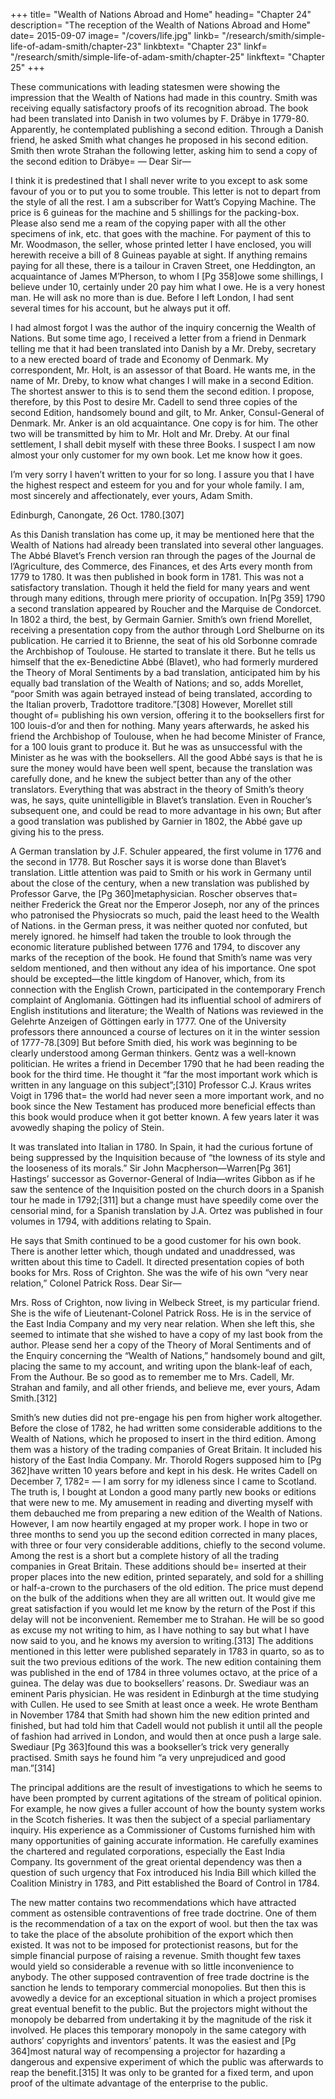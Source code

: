 

+++
title=  "Wealth of Nations Abroad and Home"
heading=  "Chapter 24"
description=  "The reception of the Wealth of Nations Abroad and Home"
date=  2015-09-07
image=  "/covers/life.jpg"
linkb=  "/research/smith/simple-life-of-adam-smith/chapter-23"
linkbtext=  "Chapter 23"
linkf=  "/research/smith/simple-life-of-adam-smith/chapter-25"
linkftext=  "Chapter 25"
+++

These communications with leading statesmen were showing the impression that the Wealth of Nations had made in this country.
Smith was receiving equally satisfactory proofs of its recognition abroad.
The book had been translated into Danish in two volumes by F. Dräbye in 1779-80.
Apparently, he contemplated publishing a second edition.
Through a Danish friend, he asked Smith what changes he proposed in his second edition.
Smith then wrote Strahan the following letter, asking him to send a copy of the second edition to Dräbye= —
Dear Sir—

I think it is predestined that I shall never write to you except to ask some favour of you or to put you to some trouble.
This letter is not to depart from the style of all the rest.
I am a subscriber for Watt’s Copying Machine.
The price is 6 guineas for the machine and 5 shillings for the packing-box.
Please also send me a ream of the copying paper with all the other specimens of ink, etc. that goes with the machine.
For payment of this to Mr. Woodmason, the seller, whose printed letter I have enclosed, you will herewith receive a bill of 8 Guineas payable at sight.
If anything remains paying for all these, there is a tailour in Craven Street, one Heddington, an acquaintance of James M’Pherson, to whom I [Pg 358]owe some shillings, I believe under 10, certainly under 20 pay him what I owe.
He is a very honest man.
He will ask no more than is due.
Before I left London, I had sent several times for his account, but he always put it off.
 

I had almost forgot I was the author of the inquiry concernig the Wealth of Nations.
But some time ago, I received a letter from a friend in Denmark telling me that it had been translated into Danish by a Mr. Dreby, secretary to a new erected board of trade and Economy of Denmark.
My correspondent, Mr. Holt, is an assessor of that Board.
He wants me, in the name of Mr. Dreby, to know what changes I will make in a second Edition.
The shortest answer to this is to send them the second edition.
I propose, therefore, by this Post to desire Mr. Cadell to send three copies of the second Edition, handsomely bound and gilt, to Mr. Anker, Consul-General of Denmark.
Mr. Anker is an old acquaintance.
One copy is for him.
The other two will be transmitted by him to Mr. Holt and Mr. Dreby.
At our final settlement, I shall debit myself with these three Books.
I suspect I am now almost your only customer for my own book.
Let me know how it goes.
 

I’m very sorry I haven’t written to your for so long.
I assure you that I have the highest respect and esteem for you and for your whole family.
I am, most sincerely and affectionately, ever yours,
Adam Smith.

Edinburgh, Canongate, 26 Oct. 1780.[307]

As this Danish translation has come up, it may be mentioned here that the Wealth of Nations had already been translated into several other languages.
The Abbé Blavet’s French version ran through the pages of the Journal de l’Agriculture, des Commerce, des Finances, et des Arts every month from 1779 to 1780.
It was then published in book form in 1781.
This was not a satisfactory translation.
Though it held the field for many years and went through many editions, through mere priority of occupation.
In[Pg 359] 1790 a second translation appeared by Roucher and the Marquise de Condorcet.
In 1802 a third, the best, by Germain Garnier.
Smith’s own friend Morellet, receiving a presentation copy from the author through Lord Shelburne on its publication.
He carried it to Brienne, the seat of his old Sorbonne comrade the Archbishop of Toulouse.
He started to translate it there.
But he tells us himself that the ex-Benedictine Abbé (Blavet), who had formerly murdered the Theory of Moral Sentiments by a bad translation, anticipated him by his equally bad translation of the Wealth of Nations; and so, adds Morellet,
“poor Smith was again betrayed instead of being translated, according to the Italian proverb, Tradottore traditore.”[308]
However, Morellet still thought of= 
publishing his own version,
offering it to the booksellers first for 100 louis-d’or and then for nothing.
Many years afterwards, he asked his friend the Archbishop of Toulouse, when he had become Minister of France, for a 100 louis grant to produce it.
But he was as unsuccessful with the Minister as he was with the booksellers.
All the good Abbé says is that he is sure the money would have been well spent, because the translation was carefully done, and he knew the subject better than any of the other translators.
Everything that was abstract in the theory of Smith’s theory was, he says, quite unintelligible in Blavet’s translation.
Even in Roucher’s subsequent one, and could be read to more advantage in his own;
But after a good translation was published by Garnier in 1802, the Abbé gave up giving his to the press.
 

A German translation by J.F. Schuler appeared, the first volume in 1776 and the second in 1778.
But Roscher says it is worse done than Blavet’s translation.
Little attention was paid to Smith or his work in Germany until about the close of the century, when a new translation was published by Professor Garve, the [Pg 360]metaphysician.
Roscher observes that= 
neither Frederick the Great nor the Emperor Joseph, nor any of the princes who patronised the Physiocrats so much, paid the least heed to the Wealth of Nations.
 in the German press, it was neither quoted nor confuted, but merely ignored.
he himself had taken the trouble to look through the economic literature published between 1776 and 1794, to discover any marks of the reception of the book.
He found that Smith’s name was very seldom mentioned, and then without any idea of his importance.
One spot should be excepted—the little kingdom of Hanover, which, from its connection with the English Crown, participated in the contemporary French complaint of Anglomania.
Göttingen had its influential school of admirers of English institutions and literature; the Wealth of Nations was reviewed in the Gelehrte Anzeigen of Göttingen early in 1777.
One of the University professors there announced a course of lectures on it in the winter session of 1777-78.[309]
But before Smith died, his work was beginning to be clearly understood among German thinkers.
Gentz was a well-known politician.
He writes a friend in December 1790 that he had been reading the book for the third time.
He thought it “far the most important work which is written in any language on this subject”;[310]
Professor C.J. Kraus writes Voigt in 1796 that= 
the world had never seen a more important work, and
no book since the New Testament has produced more beneficial effects than this book would produce when it got better known.
A few years later it was avowedly shaping the policy of Stein.
 

It was translated into Italian in 1780.
In Spain, it had the curious fortune of being suppressed by the Inquisition because of “the lowness of its style and the looseness of its morals.”
Sir John Macpherson—Warren[Pg 361] Hastings’ successor as Governor-General of India—writes Gibbon as if he saw the sentence of the Inquisition posted on the church doors in a Spanish tour he made in 1792;[311]
but a change must have speedily come over the censorial mind, for a Spanish translation by J.A. Ortez was published in four volumes in 1794, with additions relating to Spain.
 

He says that Smith continued to be a good customer for his own book.
There is another letter which, though undated and unaddressed, was written about this time to Cadell.
It directed presentation copies of both books for Mrs. Ross of Crighton.
She was the wife of his own “very near relation,” Colonel Patrick Ross.
Dear Sir—

Mrs. Ross of Crighton, now living in Welbeck Street, is my particular friend.
She is the wife of Lieutenant-Colonel Patrick Ross.
He is in the service of the East India Company and my very near relation.
When she left this, she seemed to intimate that she wished to have a copy of my last book from the author.
Please send her a copy of the Theory of Moral Sentiments and of the Enquiry concerning the “Wealth of Nations,” handsomely bound and gilt, placing the same to my account, and writing upon the blank-leaf of each, From the Authour.
Be so good as to remember me to Mrs. Cadell, Mr. Strahan and family, and all other friends, and believe me, ever yours,
Adam Smith.[312]

Smith’s new duties did not pre-engage his pen from higher work altogether.
Before the close of 1782, he had written some considerable additions to the Wealth of Nations, which he proposed to insert in the third edition.
Among them was a history of the trading companies of Great Britain.
It included his history of the East India Company.
Mr. Thorold Rogers supposed him to [Pg 362]have written 10 years before and kept in his desk.
He writes Cadell on December 7, 1782= —
I am sorry for my idleness since I came to Scotland.
The truth is, I bought at London a good many partly new books or editions that were new to me.
My amusement in reading and diverting myself with them debauched me from preparing a new edition of the Wealth of Nations.
However, I am now heartily engaged at my proper work.
I hope in two or three months to send you up the second edition corrected in many places, with three or four very considerable additions, chiefly to the second volume.
Among the rest is a short but a complete history of all the trading companies in Great Britain.
These additions should be= 
inserted at their proper places into the new edition,
printed separately, and
sold for a shilling or half-a-crown to the purchasers of the old edition.
The price must depend on the bulk of the additions when they are all written out.
It would give me great satisfaction if you would let me know by the return of the Post if this delay will not be inconvenient.
Remember me to Strahan.
He will be so good as excuse my not writing to him, as I have nothing to say but what I have now said to you, and he knows my aversion to writing.[313]
The additions mentioned in this letter were published separately in 1783 in quarto, so as to suit the two previous editions of the work.
The new edition containing them was published in the end of 1784 in three volumes octavo, at the price of a guinea.
The delay was due to booksellers’ reasons.
Dr. Swediaur was an eminent Paris physician.
He was resident in Edinburgh at the time studying with Cullen.
He used to see Smith at least once a week.
He wrote Bentham in November 1784 that Smith had shown him the new edition printed and finished, but had told him that Cadell would not publish it until all the people of fashion had arrived in London, and would then at once push a large sale.
Swediaur [Pg 363]found this was a bookseller’s trick very generally practised.
Smith says he found him “a very unprejudiced and good man.”[314]
 

The principal additions are the result of investigations to which he seems to have been prompted by current agitations of the stream of political opinion.
For example, he now gives a fuller account of how the bounty system works in the Scotch fisheries.
It was then the subject of a special parliamentary inquiry.
His experience as a Commissioner of Customs furnished him with many opportunities of gaining accurate information.
He carefully examines the chartered and regulated corporations, especially the East India Company.
Its government of the great oriental dependency was then a question of such urgency that Fox introduced his India Bill which killed the Coalition Ministry in 1783, and Pitt established the Board of Control in 1784.
 

The new matter contains two recommendations which have attracted comment as ostensible contraventions of free trade doctrine.
One of them is the recommendation of a tax on the export of wool.
but then the tax was to take the place of the absolute prohibition of the export which then existed.
It was not to be imposed for protectionist reasons, but for the simple financial purpose of raising a revenue.
Smith thought few taxes would yield so considerable a revenue with so little inconvenience to anybody.
The other supposed contravention of free trade doctrine is the sanction he lends to temporary commercial monopolies.
But then this is avowedly a device for an exceptional situation in which a project promises great eventual benefit to the public.
But the projectors might without the monopoly be debarred from undertaking it by the magnitude of the risk it involved.
He places this temporary monopoly in the same category with authors’ copyrights and inventors’ patents.
It was the easiest and [Pg 364]most natural way of recompensing a projector for hazarding a dangerous and expensive experiment of which the public was afterwards to reap the benefit.[315]
It was only to be granted for a fixed term, and upon proof of the ultimate advantage of the enterprise to the public.
 